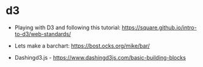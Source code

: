 # d3
* Playing with D3 and following this tutorial:
https://square.github.io/intro-to-d3/web-standards/

* Lets make a barchart: https://bost.ocks.org/mike/bar/

* Dashingd3.js - https://www.dashingd3js.com/basic-building-blocks
